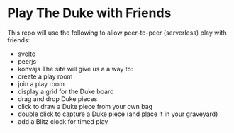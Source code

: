 # Play The Duke with Friends
This repo will use the following to allow peer-to-peer (serverless) play with friends:
  - svelte
  - peerjs
  - konvajs
The site will give us a a way to:
  - create a play room
  - join a play room
  - display a grid for the Duke board
  - drag and drop Duke pieces
  - click to draw a Duke piece from your own bag
  - double click to capture a Duke piece (and place it in your graveyard)
  - add a Blitz clock for timed play
